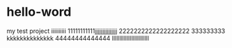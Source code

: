 # hello-word
my test project
iiiiiiiiii
11111111111jjjjjjjjjjjjjjj
2222222222222222222
333333333
kkkkkkkkkkkkkk
44444444444444
lllllllllllllllllllllllll
